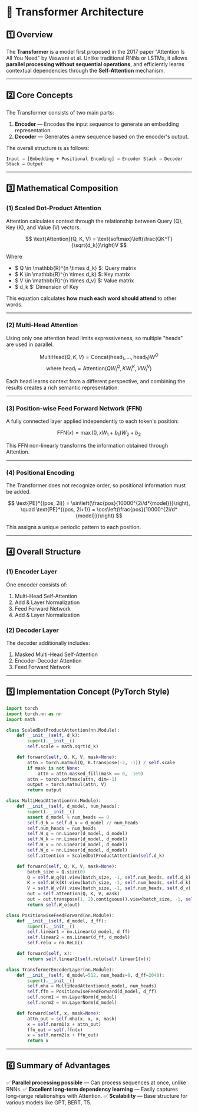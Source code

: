 # 🧠 Transformer Architecture

## 1️⃣ Overview

The **Transformer** is a model first proposed in the 2017 paper "Attention Is All You Need" by Vaswani et al.
Unlike traditional RNNs or LSTMs, it allows **parallel processing without sequential operations**,
and efficiently learns contextual dependencies through the **Self-Attention** mechanism.

---

## 2️⃣ Core Concepts

The Transformer consists of two main parts:

1. **Encoder** — Encodes the input sequence to generate an embedding representation.
2. **Decoder** — Generates a new sequence based on the encoder's output.

The overall structure is as follows:

```
Input → [Embedding + Positional Encoding] → Encoder Stack → Decoder Stack → Output
```

---

## 3️⃣ Mathematical Composition

### (1) Scaled Dot-Product Attention

Attention calculates context through the relationship between Query (Q), Key (K), and Value (V) vectors.

$$ 
\text{Attention}(Q, K, V) = \text{softmax}\left(\frac{QK^T}{\sqrt{d_k}}\right)V 
$$ 

Where

* $ Q \in \mathbb{R}^{n \times d_k} $: Query matrix
* $ K \in \mathbb{R}^{n \times d_k} $: Key matrix
* $ V \in \mathbb{R}^{n \times d_v} $: Value matrix
* $ d_k $: Dimension of Key

This equation calculates **how much each word should attend** to other words.

---

### (2) Multi-Head Attention

Using only one attention head limits expressiveness, so multiple "heads" are used in parallel.

$$ 
\text{MultiHead}(Q, K, V) = \text{Concat}(\text{head}_1, \dots, \text{head}_h)W^O 
$$ 
$$ 
\text{where } \text{head}_i = \text{Attention}(QW_i^Q, KW_i^K, VW_i^V) 
$$ 

Each head learns context from a different perspective,
and combining the results creates a rich semantic representation.

---

### (3) Position-wise Feed Forward Network (FFN)

A fully connected layer applied independently to each token's position:

$$ 
\text{FFN}(x) = \max(0, xW_1 + b_1)W_2 + b_2 
$$ 

This FFN non-linearly transforms the information obtained through Attention.

---

### (4) Positional Encoding

The Transformer does not recognize order, so positional information must be added.

$$ 
\text{PE}*{(pos, 2i)} = \sin\left(\frac{pos}{10000^{2i/d*{model}}}\right), \quad 
\text{PE}*{(pos, 2i+1)} = \cos\left(\frac{pos}{10000^{2i/d*{model}}}\right) 
$$ 

This assigns a unique periodic pattern to each position.

---

## 4️⃣ Overall Structure

### (1) Encoder Layer

One encoder consists of:

1. Multi-Head Self-Attention
2. Add & Layer Normalization
3. Feed Forward Network
4. Add & Layer Normalization

### (2) Decoder Layer

The decoder additionally includes:

1. Masked Multi-Head Self-Attention
2. Encoder-Decoder Attention
3. Feed Forward Network

---

## 5️⃣ Implementation Concept (PyTorch Style)

```python
import torch
import torch.nn as nn
import math

class ScaledDotProductAttention(nn.Module):
    def __init__(self, d_k):
        super().__init__()
        self.scale = math.sqrt(d_k)

    def forward(self, Q, K, V, mask=None):
        attn = torch.matmul(Q, K.transpose(-2, -1)) / self.scale
        if mask is not None:
            attn = attn.masked_fill(mask == 0, -1e9)
        attn = torch.softmax(attn, dim=-1)
        output = torch.matmul(attn, V)
        return output

class MultiHeadAttention(nn.Module):
    def __init__(self, d_model, num_heads):
        super().__init__()
        assert d_model % num_heads == 0
        self.d_k = self.d_v = d_model // num_heads
        self.num_heads = num_heads
        self.W_q = nn.Linear(d_model, d_model)
        self.W_k = nn.Linear(d_model, d_model)
        self.W_v = nn.Linear(d_model, d_model)
        self.W_o = nn.Linear(d_model, d_model)
        self.attention = ScaledDotProductAttention(self.d_k)

    def forward(self, Q, K, V, mask=None):
        batch_size = Q.size(0)
        Q = self.W_q(Q).view(batch_size, -1, self.num_heads, self.d_k).transpose(1, 2)
        K = self.W_k(K).view(batch_size, -1, self.num_heads, self.d_k).transpose(1, 2)
        V = self.W_v(V).view(batch_size, -1, self.num_heads, self.d_v).transpose(1, 2)
        out = self.attention(Q, K, V, mask)
        out = out.transpose(1, 2).contiguous().view(batch_size, -1, self.num_heads * self.d_v)
        return self.W_o(out)

class PositionwiseFeedForward(nn.Module):
    def __init__(self, d_model, d_ff):
        super().__init__()
        self.linear1 = nn.Linear(d_model, d_ff)
        self.linear2 = nn.Linear(d_ff, d_model)
        self.relu = nn.ReLU()

    def forward(self, x):
        return self.linear2(self.relu(self.linear1(x)))

class TransformerEncoderLayer(nn.Module):
    def __init__(self, d_model=512, num_heads=8, d_ff=2048):
        super().__init__()
        self.mha = MultiHeadAttention(d_model, num_heads)
        self.ffn = PositionwiseFeedForward(d_model, d_ff)
        self.norm1 = nn.LayerNorm(d_model)
        self.norm2 = nn.LayerNorm(d_model)

    def forward(self, x, mask=None):
        attn_out = self.mha(x, x, x, mask)
        x = self.norm1(x + attn_out)
        ffn_out = self.ffn(x)
        x = self.norm2(x + ffn_out)
        return x
```

---

## 6️⃣ Summary of Advantages

✅ **Parallel processing possible** — Can process sequences at once, unlike RNNs.
✅ **Excellent long-term dependency learning** — Easily captures long-range relationships with Attention.
✅ **Scalability** — Base structure for various models like GPT, BERT, T5.

```